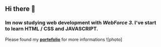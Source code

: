 ## Hi there 👋

### Im now studying web development with *WebForce 3*. I've start to learn **HTML / CSS** and **JAVASCRIPT**.

Please found my **[portefolio](lien)** for more informations ![photo]


<!--
**EECLOOPS/EECLOOPS** is a ✨ _special_ ✨ repository because its `README.md` (this file) appears on your GitHub profile.

Here are some ideas to get you started:

- 🔭 I’m currently working on ...
- 🌱 I’m currently learning ...
- 👯 I’m looking to collaborate on ...
- 🤔 I’m looking for help with ...
- 💬 Ask me about ...
- 📫 How to reach me: ...
- 😄 Pronouns: ...
- ⚡ Fun fact: ...
-->
